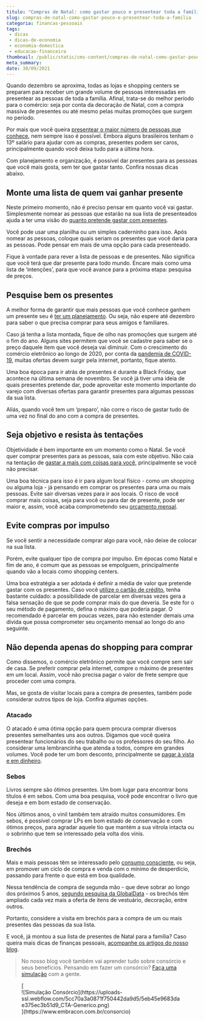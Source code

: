 ```yaml
---
titulo: "Compras de Natal: como gastar pouco e presentear toda a família?"
slug: compras-de-natal-como-gastar-pouco-e-presentear-toda-a-familia
categoria: financas-pessoais
tags:
 - dicas
 - dicas-de-economia
 - economia-domestica
 - educacao-financeira
thumbnail: /public/static/cms-content/compras-de-natal-como-gastar-pouco-e-presentear-toda-a-familia.jpg
meta_summary: 
date: 30/09/2021
---
```

Quando dezembro se aproxima, todas as lojas e shopping centers se preparam para receber um grande volume de pessoas interessadas em presentear as pessoas de toda a família. Afinal, trata-se do melhor período para o comércio: seja por conta da decoração de Natal, com a compra massiva de presentes ou até mesmo pelas muitas promoções que surgem no período.

Por mais que você queira [presentear o maior número de pessoas que conhece](https://www.embracon.com.br/blog/5-dicas-de-presentes-de-formatura-para-os-filhos), nem sempre isso é possível. Embora alguns brasileiros tenham o 13º salário para ajudar com as compras, presentes podem ser caros, principalmente quando você deixa tudo para a última hora.

Com planejamento e organização, é possível dar presentes para as pessoas que você mais gosta, sem ter que gastar tanto. Confira nossas dicas abaixo.

Monte uma lista de quem vai ganhar presente
-------------------------------------------

Neste primeiro momento, não é preciso pensar em quanto você vai gastar. Simplesmente nomear as pessoas que estarão na sua lista de presenteados ajuda a ter uma visão do [quanto pretende gastar com presentes](https://www.embracon.com.br/blog/planejamento-financeiro-um-guia-para-as-financas-nao-sairem-de-controle).

Você pode usar uma planilha ou um simples caderninho para isso. Após nomear as pessoas, coloque quais seriam os presentes que você daria para as pessoas. Pode pensar em mais de uma opção para cada presenteado.

Fique à vontade para rever a lista de pessoas e de presentes. Não significa que você terá que dar presente para todo mundo. Encare mais como uma lista de ‘intenções’, para que você avance para a próxima etapa: pesquisa de preços.

Pesquise bem os presentes
-------------------------

A melhor forma de garantir que mais pessoas que você conhece ganhem um presente seu é [ter um planejamento](https://www.embracon.com.br/blog/planeje-sua-vida-financeira-e-fique-sempre-no-azul). Ou seja, não espere até dezembro para saber o que precisa comprar para seus amigos e familiares.

Caso já tenha a lista montada, fique de olho nas promoções que surgem até o fim do ano. Alguns sites permitem que você se cadastre para saber se o preço daquele item que você deseja vai diminuir. Com o crescimento do comércio eletrônico ao longo de 2020, por conta da [pandemia de COVID-19](https://www.embracon.com.br/blog/habitos-de-consumo-antes-durante-e-pos-pandemia), muitas ofertas devem surgir pela internet, portanto, fique atento.

Uma boa época para ir atrás de presentes é durante a Black Friday, que acontece na última semana de novembro. Se você já tiver uma ideia de quais presentes pretende dar, pode aproveitar este momento importante do varejo com diversas ofertas para garantir presentes para algumas pessoas da sua lista.

Aliás, quando você tem um ‘preparo’, não corre o risco de gastar tudo de uma vez no final do ano com a compra de presentes.

Seja objetivo e resista às tentações
------------------------------------

Objetividade é bem importante em um momento como o Natal. Se você quer comprar presentes para as pessoas, saia com este objetivo. Não caia na tentação de [gastar a mais com coisas para você](https://www.embracon.com.br/blog/7-dicas-para-comecar-a-sua-organizacao-financeira), principalmente se você não precisar.

Uma boa técnica para isso é ir para algum local físico - como um shopping ou alguma loja - já pensando em comprar os presentes para uma ou mais pessoas. Evite sair diversas vezes para ir aos locais. O risco de você comprar mais coisas, seja para você ou para dar de presente, pode ser maior e, assim, você acaba comprometendo seu [orçamento mensal](https://www.embracon.com.br/blog/5-erros-que-voce-deve-evitar-para-conseguir-economizar-dinheiro).

Evite compras por impulso
-------------------------

Se você sentir a necessidade comprar algo para você, não deixe de colocar na sua lista.

Porém, evite qualquer tipo de compra por impulso. Em épocas como Natal e fim de ano, é comum que as pessoas se empolguem, principalmente quando vão a locais como shopping centers.

Uma boa estratégia a ser adotada é definir a média de valor que pretende gastar com os presentes. Caso você [utilize o cartão de crédito](https://www.embracon.com.br/blog/divida-de-cartao-de-credito-como-sair-dela-e-nao-entrar-mais), tenha bastante cuidado: a possibilidade de parcelar em diversas vezes gera a falsa sensação de que se pode comprar mais do que deveria. Se este for o seu método de pagamento, defina o máximo que poderia pagar. O recomendado é parcelar em poucas vezes, para não estender demais uma dívida que possa comprometer seu orçamento mensal ao longo do ano seguinte.

Não dependa apenas do shopping para comprar
-------------------------------------------

Como dissemos, o comércio eletrônico permite que você compre sem sair de casa. Se preferir comprar pela internet, compre o máximo de presentes em um local. Assim, você não precisa pagar o valor de frete sempre que proceder com uma compra.

Mas, se gosta de visitar locais para a compra de presentes, também pode considerar outros tipos de loja. Confira algumas opções.

### Atacado

O atacado é uma ótima opção para quem procura comprar diversos presentes semelhantes uns aos outros. Digamos que você queira presentear funcionários do seu trabalho ou os professores do seu filho. Ao considerar uma lembrancinha que atenda a todos, compre em grandes volumes. Você pode ter um bom desconto, principalmente se [pagar à vista e em dinheiro](https://www.embracon.com.br/blog/saiba-quais-sao-os-pontos-positivos-e-negativos-de-pagar-a-vista-e-parcelado).

### Sebos

Livros sempre são ótimos presentes. Um bom lugar para encontrar bons títulos é em sebos. Com uma boa pesquisa, você pode encontrar o livro que deseja e em bom estado de conservação.

Nos últimos anos, o vinil também tem atraído muitos consumidores. Em sebos, é possível comprar LPs em bom estado de conservação e com ótimos preços, para agradar aquele tio que mantém a sua vitrola intacta ou o sobrinho que tem se interessado pela volta dos vinis.

### Brechós

Mais e mais pessoas têm se interessado pelo [consumo consciente](https://www.embracon.com.br/blog/conheca-o-consumo-consciente-e-saiba-por-que-ele-faz-bem-para-o-seu-bolso), ou seja, em promover um ciclo de compra e venda com o mínimo de desperdício, passando para frente o que está em boa qualidade.

Nessa tendência de compra de segunda mão - que deve sobrar ao longo dos próximos 5 anos, [segundo pesquisa da GlobalData](https://www.metropoles.com/materias-especiais/brechos-viram-tendencia-impulsionados-por-vendas-diretas) - os brechós têm ampliado cada vez mais a oferta de itens de vestuário, decoração, entre outros.

Portanto, considere a visita em brechós para a compra de um ou mais presentes das pessoas da sua lista.

E você, já montou a sua lista de presentes de Natal para a família? Caso queira mais dicas de finanças pessoais, [acompanhe os artigos do nosso blog](https://www.embracon.com.br/category/financas-pessoais).

> No nosso blog você também vai aprender tudo sobre consórcio e seus benefícios. Pensando em fazer um consórcio? [Faça uma simulação](https://www.embracon.com.br/consorcio) com a gente.

<figure class="w-richtext-figure-type-image w-richtext-align-center">[<div>![Simulação Consórcio](https://uploads-ssl.webflow.com/5cc70a3a0871f750442da9d5/5eb45e9683dae375ec3b51d9_CTA-Generico.png)</div>](https://www.embracon.com.br/consorcio)</figure>‍
